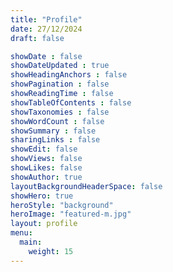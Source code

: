 ```yaml
---
title: "Profile"
date: 27/12/2024
draft: false

showDate : false
showDateUpdated : true
showHeadingAnchors : false
showPagination : false
showReadingTime : false
showTableOfContents : false
showTaxonomies : false
showWordCount : false
showSummary : false
sharingLinks : false
showEdit: false
showViews: false
showLikes: false
showAuthor: true
layoutBackgroundHeaderSpace: false
showHero: true
heroStyle: "background"
heroImage: "featured-m.jpg"
layout: profile
menu:
  main:
    weight: 15
---
```


<style>
    .max-w-prose {
        max-width: 825px;
        justify-content: center;
        margin-left: auto;
        margin-right: auto;
    }
</style>
<div data-iframe-width="150" data-iframe-height="270" data-share-badge-id="25394e6a-749a-4b41-925e-902b23c4e549" data-share-badge-host="https://www.credly.com"></div><script type="text/javascript" async src="//cdn.credly.com/assets/utilities/embed.js"></script>